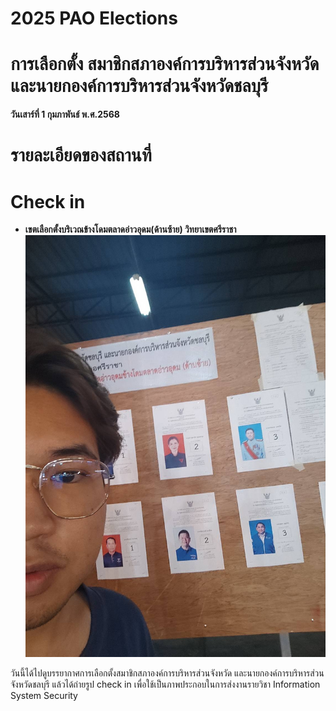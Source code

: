 # 2025 PAO Elections

# การเลือกตั้ง สมาชิกสภาองค์การบริหารส่วนจังหวัด และนายกองค์การบริหารส่วนจังหวัดชลบุรี 
**วันเสาร์ที่ 1 กุมภาพันธ์ พ.ศ.2568**

# รายละเอียดของสถานที่
# Check in
- **เขตเลือกตั้งบริเวณข้างโดมตลาดอ่าวอุดม(ด้านซ้าย) วิทยาเขตศรีราชา**
![Image](img001/pao.jpg)

วันนี้ได้ไปดูบรรยากาศการเลือกตั้งสมาชิกสภาองค์การบริหารส่วนจังหวัด และนายกองค์การบริหารส่วนจังหวัดชลบุรี แล้วได้ถ่ายรูป check in เพื่อใช้เป็นภาพประกอบในการส่งงานรายวิชา Information System Security

